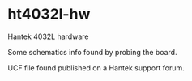 # ht4032l-hw
Hantek 4032L hardware

Some schematics info found by probing the board.

UCF file found published on a Hantek support forum.
